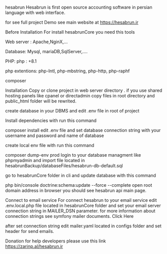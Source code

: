 hesabrun
Hesabrun is first open source accounting software in persian language with web interface.

for see full project Demo see main website at https://hesabrun.ir

Before Installation
For install hesabrunCore you need this tools

Web server : Apache,NginX,...

Database: Mysql, mariaDB,SqlServer,....

PHP: php : +8.1

php extentions: php-Intl, php-mbstring, php-http, php-raphf

composer

Installation
Copy or clone project in web server directory . if you use shared hosting panels like cpanel or directadmin copy files in root directory and public_html folder will be rewrited.

create database in your DBMS and edit .env file in root of project

Install dependencies with run this command

composer install
edit .env file and set database connection string with your username and password and name of database

create local env file with run this command

composer dump-env prod
login to your database managment like phpmyadmin and import file located in hesabrunBackup/databaseFiles/hesabrun-db-default.sql

go to hesabrunCore folder in cli and update database with this command

php bin/console doctrine:schema:update --force --complete
open root domain address in browser you should see hesabrun api main page.

Connect to email service
For connect hesabrun to your email service edit .env.local.php file located in hesabrunCore folder and set your email server connection string in MAILER_DSN parameter. for more information about connection strings see symfony mailer documents. Click Here

after set connection string edit mailer.yaml located in configs folder and set header for send emails.

Donation
for help developers please use this link
https://zarinp.al/hesabrun.ir